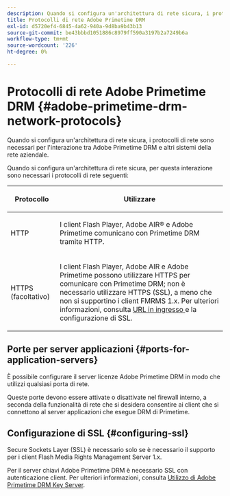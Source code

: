 ```yaml
---
description: Quando si configura un'architettura di rete sicura, i protocolli di rete sono necessari per l'interazione tra Adobe Primetime DRM e altri sistemi della rete aziendale.
title: Protocolli di rete Adobe Primetime DRM
exl-id: d5720ef4-6845-4a62-940a-9d8ba9b43b13
source-git-commit: be43bbbd1051886c8979ff590a3197b2a7249b6a
workflow-type: tm+mt
source-wordcount: '226'
ht-degree: 0%

---
```


# Protocolli di rete Adobe Primetime DRM {#adobe-primetime-drm-network-protocols}

Quando si configura un&#39;architettura di rete sicura, i protocolli di rete sono necessari per l&#39;interazione tra Adobe Primetime DRM e altri sistemi della rete aziendale.

Quando si configura un&#39;architettura di rete sicura, per questa interazione sono necessari i protocolli di rete seguenti:

<table frame="all" colsep="1" rowsep="1" class="+ topic/table adobe-d/table " id="table_itc_33z_n4"> 
 <thead class="- topic/thead "> 
  <tr rowsep="1" class="- topic/row "> 
   <th colname="1" class="- topic/entry entry"> <p class="- topic/p ">Protocollo </p> </th> 
   <th colname="2" class="- topic/entry entry"> <p class="- topic/p ">Utilizzare </p> </th> 
  </tr> 
 </thead>
 <tbody class="- topic/tbody "> 
  <tr rowsep="1" class="- topic/row "> 
   <td colname="1" class="- topic/entry "> <p class="- topic/p ">HTTP </p> </td> 
   <td colname="2" class="- topic/entry "> <p class="- topic/p ">I client Flash Player, Adobe AIR® e Adobe Primetime comunicano con Primetime DRM tramite HTTP. </p> </td> 
  </tr> 
  <tr rowsep="0" class="- topic/row "> 
   <td colname="1" class="- topic/entry "> <p class="- topic/p ">HTTPS (facoltativo) </p> </td> 
   <td colname="2" class="- topic/entry "> <p class="- topic/p ">I client Flash Player, Adobe AIR e Adobe Primetime possono utilizzare HTTPS per comunicare con Primetime DRM; non è necessario utilizzare HTTPS (SSL), a meno che non si supportino i client FMRMS 1.x. Per ulteriori informazioni, consulta <a href="../../secure-deployment-guidelines/overview/network-topology-firewall-rules.md" format="dita" scope="local"> URL in ingresso </a> e la configurazione di SSL. </p> </td> 
  </tr> 
 </tbody> 
</table>

## Porte per server applicazioni {#ports-for-application-servers}

È possibile configurare il server licenze Adobe Primetime DRM in modo che utilizzi qualsiasi porta di rete.

Queste porte devono essere attivate o disattivate nel firewall interno, a seconda della funzionalità di rete che si desidera consentire ai client che si connettono al server applicazioni che esegue DRM di Primetime.

## Configurazione di SSL {#configuring-ssl}

Secure Sockets Layer (SSL) è necessario solo se è necessario il supporto per i client Flash Media Rights Management Server 1.x.

Per il server chiavi Adobe Primetime DRM è necessario SSL con autenticazione client. Per ulteriori informazioni, consulta [Utilizzo di Adobe Primetime DRM Key Server](../../using-the-drm-key-server/requirements.md).

